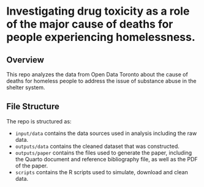 # Investigating drug toxicity as a role of the major cause of deaths for people experiencing homelessness.

## Overview

This repo analyzes the data from Open Data Toronto about the cause of deaths for homeless people to address the issue of substance abuse in the shelter system.

## File Structure

The repo is structured as:

-   `input/data` contains the data sources used in analysis including the raw data.
-   `outputs/data` contains the cleaned dataset that was constructed.
-   `outputs/paper` contains the files used to generate the paper, including the Quarto document and reference bibliography file, as well as the PDF of the paper. 
-   `scripts` contains the R scripts used to simulate, download and clean data.